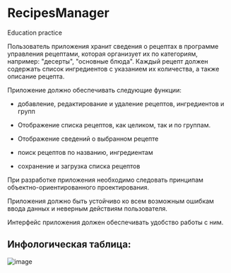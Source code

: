 # RecipesManager
Education practice


Пользователь приложения хранит сведения о рецептах в программе управления рецептами, которая организует их по категориям, например: "десерты", "основные блюда". Каждый рецепт должен содержать список ингредиентов с указанием их количества, а также описание рецепта. 

 Приложение должно обеспечивать следующие функции:

- добавление, редактирование и удаление рецептов, ингредиентов и групп

- Отображение списка рецептов, как целиком, так и по группам.

- Отображение сведений о выбранном рецепте

- поиск рецептов по названию, ингредиентам

- сохранение и загрузка списка рецептов

При разработке приложения необходимо следовать принципам объектно-ориентированного проектирования.

Приложения должно быть устойчиво ко всем возможным ошибкам ввода данных и неверным действиям пользователя.

Интерфейс приложения должен обеспечивать удобство работы с ним.

Инфологическая таблица:
-----------------------------------------------------------------------------------------------------------------------------------------
![image](https://user-images.githubusercontent.com/88092446/229910406-9deb7159-3737-48b0-9cdf-8e5e867ba0c7.png)
